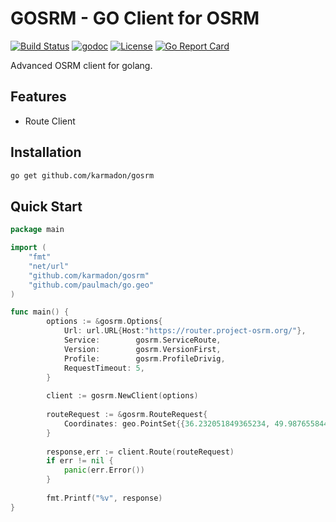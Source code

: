 # GOSRM - GO Client for OSRM
[![Build Status](https://travis-ci.org/Karmadon/gosrm.svg?branch=master)](https://travis-ci.org/Karmadon/gosrm)
[![godoc](https://img.shields.io/badge/godoc-reference-blue.svg?style=flat-square)](https://godoc.org/github.com/Karmadon/gosrm)
[![License](https://img.shields.io/badge/license-MIT-blue.svg?style=flat-square)](LICENSE)
[![Go Report Card](https://goreportcard.com/badge/github.com/Karmadon/gosrm)](https://goreportcard.com/report/github.com/Karmadon/gosrm)

Advanced OSRM client for golang.

## Features

- Route Client

## Installation

```bash
go get github.com/karmadon/gosrm
```

## Quick Start

```go
package main

import (
	"fmt"
	"net/url"
	"github.com/karmadon/gosrm"
	"github.com/paulmach/go.geo"
)

func main() {
		options := &gosrm.Options{
    		Url: url.URL{Host:"https://router.project-osrm.org/"},
    		Service:        gosrm.ServiceRoute,
    		Version:        gosrm.VersionFirst,
    		Profile:        gosrm.ProfileDrivig,
    		RequestTimeout: 5,
    	}
    
    	client := gosrm.NewClient(options)
    
    	routeRequest := &gosrm.RouteRequest{
    		Coordinates: geo.PointSet{{36.232051849365234, 49.98765584451778}, {36.22089385986328, 50.03718650830641},},
    	}
    
    	response,err := client.Route(routeRequest)
    	if err != nil {
    		panic(err.Error())
    	}
    
    	fmt.Printf("%v", response)
}
```
